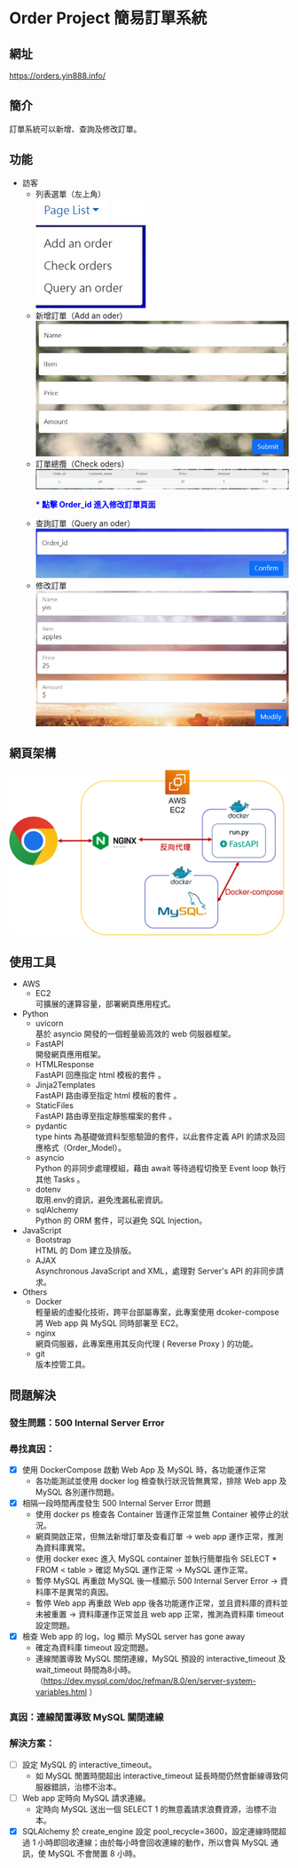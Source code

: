 # Order Project 簡易訂單系統

## 網址
https://orders.yin888.info/

## 簡介
訂單系統可以新增、查詢及修改訂單。

## 功能
*  訪客
    *   列表選單（左上角）
    <br/>![list](README_pictures/list.jpg)
    *   新增訂單（Add an oder）
    <br/>![Add_an_order](README_pictures/Add_an_order.jpg)
    *   訂單總攬（Check oders）
    <br/>![Check_orders](README_pictures/Check_orders.jpg)
    <br/> <p style="font-weight:bold;color:blue;">* 點擊 Order_id 進入修改訂單頁面</p>
    *   查詢訂單（Query an oder）
    <br/>![Query_an_order](README_pictures/Query_an_order.jpg)
    *   修改訂單
    <br/>![Query_an_order](README_pictures/Modify_an_order.jpg)


## 網頁架構
![pic_web_framework](README_pictures/fastapi.png)

## 使用工具
*   AWS
    *   EC2
    <br/>可擴展的運算容量，部署網頁應用程式。
*   Python
    *   uvicorn
    <br/>基於 asyncio 開發的一個輕量級高效的 web 伺服器框架。
    *   FastAPI
    <br/>開發網頁應用框架。
    *   HTMLResponse
    <br/>FastAPI 回應指定 html 模板的套件 。
    *   Jinja2Templates
    <br/>FastAPI 路由導至指定 html 模板的套件 。
    *   StaticFiles
    <br/>FastAPI 路由導至指定靜態檔案的套件 。
    *   pydantic
    <br/> type hints 為基礎做資料型態驗證的套件，以此套件定義 API 的請求及回應格式（Order_Model）。
    *   asyncio
    <br/>Python 的非同步處理模組，藉由 await 等待過程切換至 Event loop 執行其他 Tasks 。
    *   dotenv
    <br/>取用.env的資訊，避免洩漏私密資訊。
    *   sqlAlchemy
    <br/>Python 的 ORM 套件，可以避免 SQL Injection。
*   JavaScript
    *   Bootstrap
    <br/> HTML 的 Dom 建立及排版。
    *   AJAX
    <br/> Asynchronous JavaScript and XML，處理對 Server's API 的非同步請求。
*   Others
    *   Docker
    <br/>輕量級的虛擬化技術，跨平台部屬專案，此專案使用 dcoker-compose 將 Web app 與 MySQL 同時部署至 EC2。
    *   nginx
    <br/>網頁伺服器，此專案應用其反向代理 ( Reverse Proxy ) 的功能。
    *   git
    <br/>版本控管工具。
## 問題解決
### 發生問題：500 Internal Server Error
### 尋找真因：
- [X] 使用 DockerCompose 啟動 Web App 及 MySQL 時，各功能運作正常
    *   各功能測試並使用 docker log 檢查執行狀況皆無異常，排除 Web app 及 MySQL 各別運作問題。
- [X] 相隔一段時間再度發生 500 Internal Server Error 問題
    *   使用 docker ps 檢查各 Container 皆運作正常並無 Container 被停止的狀況。
    *   網頁開啟正常，但無法新增訂單及查看訂單 → web app 運作正常，推測為資料庫異常。
    *   使用 docker exec 進入 MySQL container 並執行簡單指令 SELECT * FROM < table > 確認 MySQL 運作正常 → MySQL 運作正常。
    *   暫停 MySQL 再重啟 MySQL 後一樣顯示 500 Internal Server Error → 資料庫不是異常的真因。
    *   暫停 Web app 再重啟 Web app 後各功能運作正常，並且資料庫的資料並未被重置 → 資料庫運作正常並且 web app 正常，推測為資料庫 timeout 設定問題。
- [X] 檢查 Web app 的 log，log 顯示 MySQL server has gone away
    *   確定為資料庫 timeout 設定問題。
    *   連線閒置導致 MySQL 關閉連線，MySQL 預設的 interactive_timeout 及 wait_timeout 時間為8小時。（https://dev.mysql.com/doc/refman/8.0/en/server-system-variables.html ）
### 真因：連線閒置導致 MySQL 關閉連線
### 解決方案：
- [ ] 設定 MySQL 的 interactive_timeout。
    *   如 MySQL 閒置時間超出 interactive_timeout 延長時間仍然會斷線導致伺服器錯誤，治標不治本。
- [ ] Web app 定時向 MySQL 請求連線。
    *   定時向 MySQL 送出一個 SELECT 1 的無意義請求浪費資源，治標不治本。
- [X] SQLAlchemy 於 create_engine 設定 pool_recycle=3600，設定連線時間超過 1 小時即回收連線；由於每小時會回收連線的動作，所以會與 MySQL 通訊，使 MySQL 不會閒置 8 小時。
